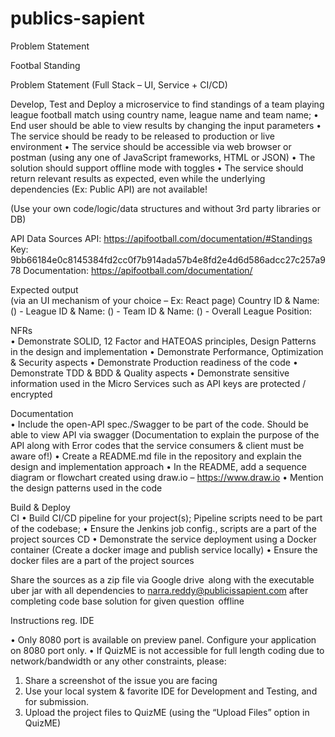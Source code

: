 # publics-sapient

Problem Statement 

Footbal Standing 

Problem Statement (Full Stack – UI, Service + CI/CD) 
 
Develop, Test and Deploy a microservice to find standings of a team playing league football match using country name, league name and team name; 
• End user should be able to view results by changing the input parameters 
• The service should be ready to be released to production or live environment 
• The service should be accessible via web browser or postman (using any one of JavaScript frameworks, HTML or JSON) 
• The solution should support offline mode with toggles 
• The service should return relevant results as expected, even while the underlying dependencies (Ex: Public API) are not available! 
 
(Use your own code/logic/data structures and without 3rd party libraries or DB) 
 
API Data Sources 
API: https://apifootball.com/documentation/#Standings 
Key: 9bb66184e0c8145384fd2cc0f7b914ada57b4e8fd2e4d6d586adcc27c257a978 
Documentation: https://apifootball.com/documentation/ 
 
Expected output  
(via an UI mechanism of your choice – Ex: React page) 
Country ID & Name: (<ID>) - <name> 
League ID & Name: (<ID>) - <name> 
Team ID & Name: (<ID>) - <name> 
Overall League Position: <position> 
 
NFRs  
• Demonstrate SOLID, 12 Factor and HATEOAS principles, Design Patterns in the design and implementation 
• Demonstrate Performance, Optimization & Security aspects 
• Demonstrate Production readiness of the code 
• Demonstrate TDD & BDD & Quality aspects 
• Demonstrate sensitive information used in the Micro Services such as API keys are protected / encrypted 
 
Documentation  
• Include the open-API spec./Swagger to be part of the code. Should be able to view API via swagger (Documentation to explain the purpose of the API along with Error codes that the service consumers & client must be aware of!) 
• Create a README.md file in the repository and explain the design and implementation approach 
• In the README, add a sequence diagram or flowchart created using draw.io – https://www.draw.io 
• Mention the design patterns used in the code 
 
Build & Deploy  
CI 
• Build CI/CD pipeline for your project(s); Pipeline scripts need to be part of the codebase; 
• Ensure the Jenkins job config., scripts are a part of the project sources 
CD 
• Demonstrate the service deployment using a Docker container (Create a docker image and publish service locally) 
• Ensure the docker files are a part of the project sources 

 

 

 

Share the sources as a zip file via Google drive  along with the executable uber jar with all dependencies to narra.reddy@publicissapient.com after completing code base solution for given question  offline  

 

 
 
Instructions reg. IDE  
 
• Only 8080 port is available on preview panel. Configure your application on 8080 port only. 
• If QuizME is not accessible for full length coding due to network/bandwidth or any other constraints, please: 
1. Share a screenshot of the issue you are facing 
2. Use your local system & favorite IDE for Development and Testing, and for submission. 
3. Upload the project files to QuizME (using the “Upload Files” option in QuizME) 
